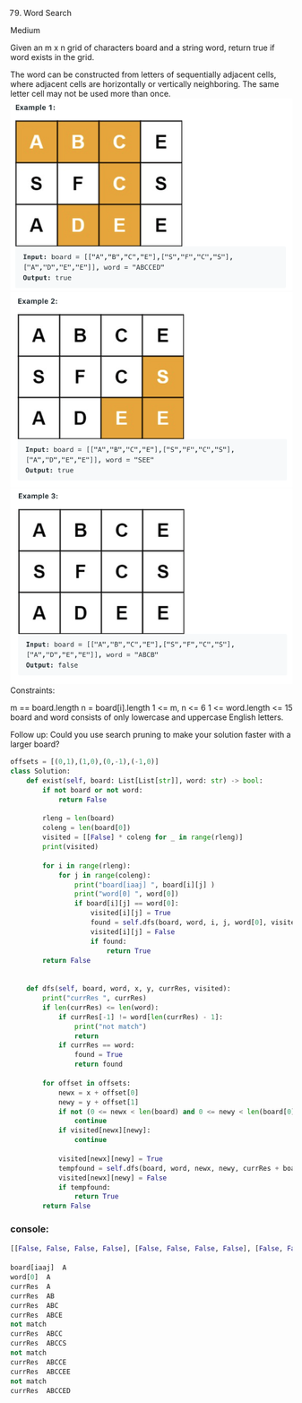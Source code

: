 79. Word Search
    
Medium

Given an m x n grid of characters board and a string word, return true if word exists in the grid.

The word can be constructed from letters of sequentially adjacent cells, where adjacent cells are horizontally or vertically neighboring. The same letter cell may not be used more than once.
![](../basic/image/79_example1.png)
![](../basic/image/79_example2.png)
![](../basic/image/79_example3.png)
Constraints:

m == board.length
n = board[i].length
1 <= m, n <= 6
1 <= word.length <= 15
board and word consists of only lowercase and uppercase English letters.
 

Follow up: Could you use search pruning to make your solution faster with a larger board?

```py
offsets = [(0,1),(1,0),(0,-1),(-1,0)]
class Solution:
    def exist(self, board: List[List[str]], word: str) -> bool:
        if not board or not word:
            return False
        
        rleng = len(board)
        coleng = len(board[0])
        visited = [[False] * coleng for _ in range(rleng)]
        print(visited)
        
        for i in range(rleng):
            for j in range(coleng):
                print("board[iaaj] ", board[i][j] )
                print("word[0] ", word[0])
                if board[i][j] == word[0]:
                    visited[i][j] = True
                    found = self.dfs(board, word, i, j, word[0], visited)
                    visited[i][j] = False
                    if found:
                        return True
        return False
                    
    
    def dfs(self, board, word, x, y, currRes, visited):
        print("currRes ", currRes)
        if len(currRes) <= len(word):
            if currRes[-1] != word[len(currRes) - 1]:
                print("not match")
                return
            if currRes == word:
                found = True
                return found
     
        for offset in offsets:
            newx = x + offset[0] 
            newy = y + offset[1]
            if not (0 <= newx < len(board) and 0 <= newy < len(board[0])):
                continue
            if visited[newx][newy]:
                continue
                
            visited[newx][newy] = True
            tempfound = self.dfs(board, word, newx, newy, currRes + board[newx][newy], visited)
            visited[newx][newy] = False
            if tempfound:
                return True
        return False
```

### console:
```py
[[False, False, False, False], [False, False, False, False], [False, False, False, False]]

board[iaaj]  A
word[0]  A
currRes  A
currRes  AB
currRes  ABC
currRes  ABCE
not match
currRes  ABCC
currRes  ABCCS
not match
currRes  ABCCE
currRes  ABCCEE
not match
currRes  ABCCED
```
